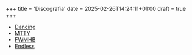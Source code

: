 +++
title = 'Discografia'
date = 2025-02-26T14:24:11+01:00
draft = true
+++
- [Dancing](/dancing)
- [MTTY](/mtty)
- [FWMHB](/fwmhb)
- [Endless](/endless)
